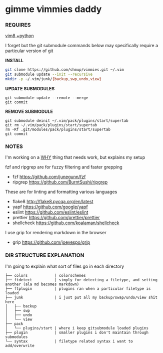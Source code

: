gimme 𝕧immies daddy
===================

### REQUIRES

[vim8 +python](https://github.com/shmup/vimmies/wiki/Installing-vim8)

I forget but the git submodule commands below may specifically require a particular version of git

**INSTALL**

```sh
git clone https://github.com/shmup/vimmies.git ~/.vim
git submodule update --init --recursive
mkdir -p ~/.vim/junk/{backup,swp,undo,view}
```

**UPDATE SUBMODULES**
```
git submodule update --remote --merge
git commit
```

**REMOVE SUBMODULE**
```
git submodule deinit ~/.vim/pack/plugins/start/supertab
git rm ~/.vim/pack/plugins/start/supertab
rm -Rf .git/modules/pack/plugins/start/supertab
git commit
```

### NOTES

I'm working on a [WHY](docs/WHY.md) thing that needs work, but explains my setup

fzf and ripgrep are for fuzzy filtering and faster grepping

* fzf        https://github.com/junegunn/fzf
* ripgrep    https://github.com/BurntSushi/ripgrep

These are for linting and formatting various languages

* flake8     http://flake8.pycqa.org/en/latest
* yapf       https://github.com/google/yapf
* eslint     https://github.com/eslint/eslint
* prettier   https://github.com/prettier/prettier
* shellcheck https://github.com/koalaman/shellcheck

I use grip for rendering markdown in the browser

* grip       https://github.com/joeyespo/grip

### DIR STRUCTURE EXPLANATION

I'm going to explain what sort of files go in each directory

```
├── colors            | colorschemes
├── ftdetect          | simply for detecting a filetype, and setting another (ala md becomes markdown)
├── ftplugin          | plugins ran when a particular filetype is loaded
├── junk              | i just put all my backup/swap/undo/view shit here
│   ├── backup
│   ├── swp
│   ├── undo
│   └── view
├── pack
│   └── plugins/start | where i keep gitsubmodule loaded plugins
├── plugin            | smaller plugins i don't maintain through submodules
└── syntax            | filetype related syntax i want to add/overwrite
```
